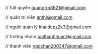 // full quyền
quangtrn8821@gmail.com

// quản trị viên
anthi@gmail.com

// người quản lý
khaidepz2k3@gmail.com

// trưởng nhóm
buithanhhuan@gmail.com

// thành viên
ngochan200347@gmail.com
